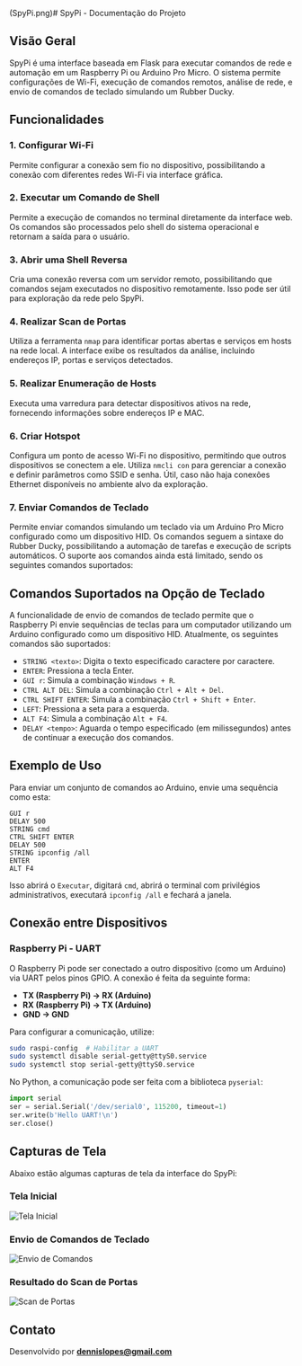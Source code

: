 
(SpyPi.png)# SpyPi - Documentação do Projeto

## Visão Geral
SpyPi é uma interface baseada em Flask para executar comandos de rede e automação em um Raspberry Pi ou Arduino Pro Micro. O sistema permite configurações de Wi-Fi, execução de comandos remotos, análise de rede, e envio de comandos de teclado simulando um Rubber Ducky.

## Funcionalidades

### 1. Configurar Wi-Fi
Permite configurar a conexão sem fio no dispositivo, possibilitando a conexão com diferentes redes Wi-Fi via interface gráfica.

### 2. Executar um Comando de Shell
Permite a execução de comandos no terminal diretamente da interface web. Os comandos são processados pelo shell do sistema operacional e retornam a saída para o usuário.

### 3. Abrir uma Shell Reversa
Cria uma conexão reversa com um servidor remoto, possibilitando que comandos sejam executados no dispositivo remotamente. Isso pode ser útil para exploração da rede pelo SpyPi.

### 4. Realizar Scan de Portas
Utiliza a ferramenta `nmap` para identificar portas abertas e serviços em hosts na rede local. A interface exibe os resultados da análise, incluindo endereços IP, portas e serviços detectados.

### 5. Realizar Enumeração de Hosts
Executa uma varredura para detectar dispositivos ativos na rede, fornecendo informações sobre endereços IP e MAC.

### 6. Criar Hotspot
Configura um ponto de acesso Wi-Fi no dispositivo, permitindo que outros dispositivos se conectem a ele. Utiliza `nmcli con` para gerenciar a conexão e definir parâmetros como SSID e senha. Útil, caso não haja conexões Ethernet disponíveis no ambiente alvo da exploração.

### 7. Enviar Comandos de Teclado
Permite enviar comandos simulando um teclado via um Arduino Pro Micro configurado como um dispositivo HID. Os comandos seguem a sintaxe do Rubber Ducky, possibilitando a automação de tarefas e execução de scripts automáticos. O suporte aos comandos ainda está limitado, sendo os seguintes comandos suportados:

## Comandos Suportados na Opção de Teclado
A funcionalidade de envio de comandos de teclado permite que o Raspberry Pi envie sequências de teclas para um computador utilizando um Arduino configurado como um dispositivo HID. Atualmente, os seguintes comandos são suportados:

- `STRING <texto>`: Digita o texto especificado caractere por caractere.
- `ENTER`: Pressiona a tecla Enter.
- `GUI r`: Simula a combinação `Windows + R`.
- `CTRL ALT DEL`: Simula a combinação `Ctrl + Alt + Del`.
- `CTRL SHIFT ENTER`: Simula a combinação `Ctrl + Shift + Enter`.
- `LEFT`: Pressiona a seta para a esquerda.
- `ALT F4`: Simula a combinação `Alt + F4`.
- `DELAY <tempo>`: Aguarda o tempo especificado (em milissegundos) antes de continuar a execução dos comandos.

## Exemplo de Uso
Para enviar um conjunto de comandos ao Arduino, envie uma sequência como esta:
```
GUI r
DELAY 500
STRING cmd
CTRL SHIFT ENTER
DELAY 500
STRING ipconfig /all
ENTER
ALT F4
```
Isso abrirá o `Executar`, digitará `cmd`, abrirá o terminal com privilégios administrativos, executará `ipconfig /all` e fechará a janela.



## Conexão entre Dispositivos

### Raspberry Pi - UART
O Raspberry Pi pode ser conectado a outro dispositivo (como um Arduino) via UART pelos pinos GPIO. A conexão é feita da seguinte forma:
- **TX (Raspberry Pi) -> RX (Arduino)**
- **RX (Raspberry Pi) -> TX (Arduino)**
- **GND -> GND**

Para configurar a comunicação, utilize:
```bash
sudo raspi-config  # Habilitar a UART
sudo systemctl disable serial-getty@ttyS0.service
sudo systemctl stop serial-getty@ttyS0.service
```
No Python, a comunicação pode ser feita com a biblioteca `pyserial`:
```python
import serial
ser = serial.Serial('/dev/serial0', 115200, timeout=1)
ser.write(b'Hello UART!\n')
ser.close()
```

## Capturas de Tela
Abaixo estão algumas capturas de tela da interface do SpyPi:

### Tela Inicial
![Tela Inicial](image_1.png)

### Envio de Comandos de Teclado
![Envio de Comandos](image_2.png)

### Resultado do Scan de Portas
![Scan de Portas](image_3.png)

## Contato
Desenvolvido por **dennislopes@gmail.com**

